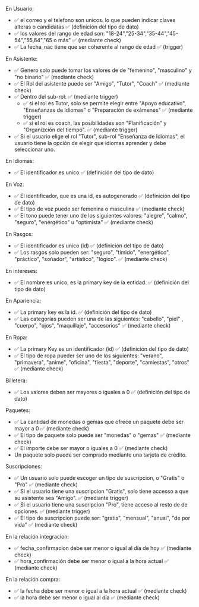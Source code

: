 En Usuario: 
- ✅ el correo y el telefono son unicos. lo que pueden indicar claves alteras o candidatas ✅ (definición del tipo de dato)
- ✅ los valores del rango de edad son: "18-24","25-34","35-44","45-54","55,64","65 o más" ✅ (mediante check)
- ✅ La fecha_nac tiene que ser coherente al rango de edad ✅ (trigger)


En Asistente:
- ✅ Genero solo puede tomar los valores de de "femenino", "masculino" y "no binario" ✅ (mediante check)
- ✅ El Rol del asistente puede ser "Amigo", "Tutor", "Coach" ✅ (mediante check)
- ✅ Dentro del sub-rol: ✅ (mediante trigger)
  - ✅ si el rol es Tutor, solo se permite elegir entre "Apoyo educativo", "Enseñanzas de Idiomas" o "Preparación de exámenes" ✅ (mediante trigger)
  - ✅ si el rol es coach, las posibilidades son "Planificación" y "Organizción del tiempo". ✅ (mediante trigger)
- ✅ Si el usuario elige el rol "Tutor", sub-rol "Enseñanza de Idiomas", el usuario tiene la opción de elegir que idiomas aprender y debe seleccionar uno.

En Idiomas:
- ✅ El identificador es unico ✅ (definición del tipo de dato)

En Voz:
- ✅ El identificador, que es una id, es autogenerado ✅ (definición del tipo de dato)
- ✅ El tipo de voz puede ser femenina o masculina ✅ (mediante check)
- ✅ El tono puede tener uno de los siguientes valores: "alegre", "calmo", "seguro", "enérgético" u "optimista" ✅ (mediante check)

En Rasgos:
- ✅ El identificador es unico (id) ✅ (definición del tipo de dato)
- ✅ Los rasgos solo pueden ser: "seguro", "tímido", "energético", "práctico", "soñador", "artístico", "lógico". ✅ (mediante check)

En intereses:
- ✅ El nombre es unico, es la primary key de la entidad. ✅ (definición del tipo de dato)

En Apariencia:
- ✅ La primary key es la id. ✅ (definición del tipo de dato)
- ✅ Las categorías pueden ser una de las siguientes: "cabello", "piel" , "cuerpo", "ojos", "maquillaje", "accesorios" ✅ (mediante check)

En Ropa:
- ✅ La primary Key es un identificador (id) ✅ (definición del tipo de dato)
- ✅ El tipo de ropa pueder ser uno de los siguientes: "verano", "primavera", "anime", "oficina", "fiesta", "deporte", "camiestas", "otros" ✅ (mediante check)

Billetera:
- ✅ Los valores deben ser mayores o iguales a 0 ✅ (definición del tipo de dato)

Paquetes:
- ✅ La cantidad de monedas o gemas que ofrece un paquete debe ser mayor a 0 ✅ (mediante check)
- ✅ El tipo de paquete solo puede ser "monedas" o "gemas" ✅ (mediante check)
- ✅ El importe debe ser mayor o iguales a 0 ✅ (mediante check)
- Un paquete solo puede ser comprado mediante una tarjeta de crédito.

Suscripciones:
- ✅ Un usuario solo puede escoger un tipo de suscripcion, o "Gratis" o "Pro" ✅ (mediante check)
- ✅ Si el usuario tiene una suscripcion "Gratis", solo tiene accesso a que su asistente sea "Amigo". ✅ (mediante trigger)
- ✅ Si el usuario tiene una suscripcion "Pro", tiene acceso al resto de de opciones. ✅ (mediante trigger)
- ✅ El tipo de suscripcion puede ser: "gratis", "mensual", "anual", "de por vida" ✅ (mediante check)

En la relación integracion:
- ✅ fecha_confirmacion debe ser menor o igual al día de hoy ✅ (mediante check)
- ✅ hora_confirmación debe ser menor o igual a la hora actual ✅ (mediante check)

En la relación compra:
- ✅ la fecha debe ser menor o igual a la hora actual ✅ (mediante check)
- ✅ la hora debe ser menor o igual al día ✅ (mediante check)